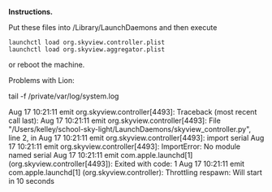 **Instructions.**

Put these files into /Library/LaunchDaemons and then execute

    launchctl load org.skyview.controller.plist 
    launchctl load org.skyview.aggregator.plist 

or reboot the machine.

Problems with Lion:

tail -f /private/var/log/system.log

Aug 17 10:21:11 emit org.skyview.controller[4493]: Traceback (most recent call last):
Aug 17 10:21:11 emit org.skyview.controller[4493]:   File "/Users/kelley/school-sky-light/LaunchDaemons/skyview_controller.py", line 2, in <module>
Aug 17 10:21:11 emit org.skyview.controller[4493]:     import serial
Aug 17 10:21:11 emit org.skyview.controller[4493]: ImportError: No module named serial
Aug 17 10:21:11 emit com.apple.launchd[1] (org.skyview.controller[4493]): Exited with code: 1
Aug 17 10:21:11 emit com.apple.launchd[1] (org.skyview.controller): Throttling respawn: Will start in 10 seconds

